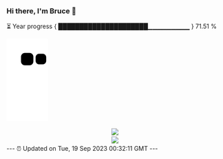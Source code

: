 ### Hi there, I'm Bruce 👋
⏳ Year progress { █████████████████████▁▁▁▁▁▁▁▁▁ } 71.51 %

![](https://raw.githubusercontent.com/Swiftie13st/Swiftie13st/main/assets/github-contribution-grid-snake.svg)


<div align="center"> <img src="https://metrics.lecoq.io/Swiftie13st?template=classic&config.timezone=Asia%2FShanghai"> </div>

<div align="center"> <img src="https://github-readme-streak-stats.herokuapp.com/?user=Swiftie13st" /> </div>
---
⏰ Updated on Tue, 19 Sep 2023 00:32:11 GMT
---

